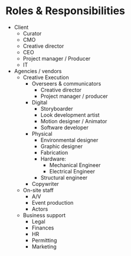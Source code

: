 # Roles & Responsibilities

- Client
  - Curator
  - CMO
  - Creative director
  - CEO
  - Project manager / Producer
  - IT
- Agencies / vendors
  - Creative Execution
    - Overseers & communicators
      - Creative director
      - Project manager / producer
    - Digital
      - Storyboarder
      - Look development artist
      - Motion designer / Animator
      - Software developer
    - Physical
      - Environmental designer
      - Graphic designer
      - Fabrication
      - Hardware: 
        - Mechanical Engineer
        - Electrical Engineer
      - Structural engineer
    - Copywriter
  - On-site staff
    - A/V
    - Event production
    - Actors
  - Business support
    - Legal
    - Finances
    - HR
    - Permitting
    - Marketing
